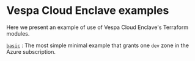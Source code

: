 # Vespa Cloud Enclave examples

Here we present an example of use of Vespa Cloud Enclave's Terraform modules.

[`basic`](./basic/)
: The most simple minimal example that grants one `dev` zone in the Azure subscription.
